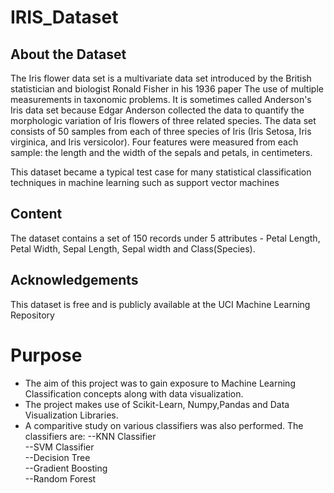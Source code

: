# IRIS_Dataset
## About the Dataset
The Iris flower data set is a multivariate data set introduced by the British statistician and biologist Ronald Fisher in his 1936 paper The use of multiple measurements in taxonomic problems. It is sometimes called Anderson's Iris data set because Edgar Anderson collected the data to quantify the morphologic variation of Iris flowers of three related species. The data set consists of 50 samples from each of three species of Iris (Iris Setosa, Iris virginica, and Iris versicolor). Four features were measured from each sample: the length and the width of the sepals and petals, in centimeters.

This dataset became a typical test case for many statistical classification techniques in machine learning such as support vector machines

## Content
The dataset contains a set of 150 records under 5 attributes - Petal Length, Petal Width, Sepal Length, Sepal width and Class(Species).

## Acknowledgements
This dataset is free and is publicly available at the UCI Machine Learning Repository

# Purpose
* The aim of this project was to gain exposure to Machine Learning Classification concepts along with data visualization. 
* The project makes use of Scikit-Learn, Numpy,Pandas and Data Visualization Libraries.
* A comparitive study on various classifiers was also performed.
    The classifiers are:
    --KNN Classifier  
    --SVM Classifier  
    --Decision Tree  
    --Gradient Boosting  
    --Random Forest
